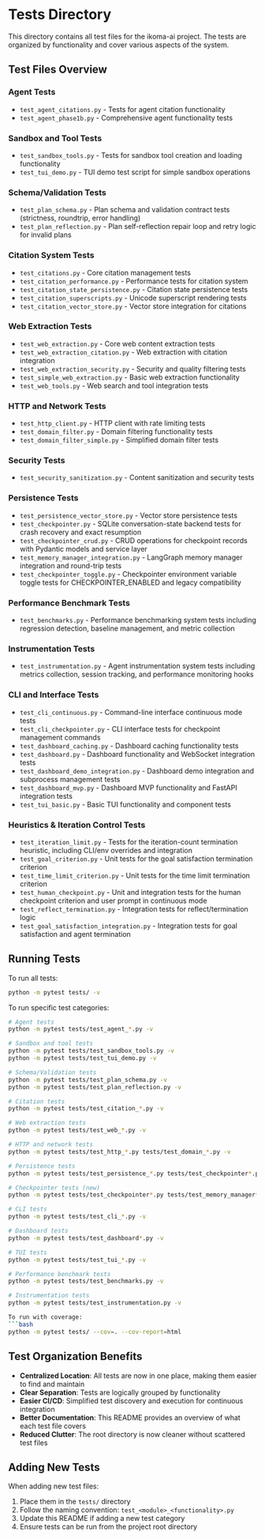 # Tests Directory

This directory contains all test files for the ikoma-ai project. The tests are organized by functionality and cover various aspects of the system.

## Test Files Overview

### Agent Tests
- `test_agent_citations.py` - Tests for agent citation functionality
- `test_agent_phase1b.py` - Comprehensive agent functionality tests

### Sandbox and Tool Tests
- `test_sandbox_tools.py` - Tests for sandbox tool creation and loading functionality
- `test_tui_demo.py` - TUI demo test script for simple sandbox operations

### Schema/Validation Tests
- `test_plan_schema.py` - Plan schema and validation contract tests (strictness, roundtrip, error handling)
- `test_plan_reflection.py` - Plan self-reflection repair loop and retry logic for invalid plans

### Citation System Tests
- `test_citations.py` - Core citation management tests
- `test_citation_performance.py` - Performance tests for citation system
- `test_citation_state_persistence.py` - Citation state persistence tests
- `test_citation_superscripts.py` - Unicode superscript rendering tests
- `test_citation_vector_store.py` - Vector store integration for citations

### Web Extraction Tests
- `test_web_extraction.py` - Core web content extraction tests
- `test_web_extraction_citation.py` - Web extraction with citation integration
- `test_web_extraction_security.py` - Security and quality filtering tests
- `test_simple_web_extraction.py` - Basic web extraction functionality
- `test_web_tools.py` - Web search and tool integration tests

### HTTP and Network Tests
- `test_http_client.py` - HTTP client with rate limiting tests
- `test_domain_filter.py` - Domain filtering functionality tests
- `test_domain_filter_simple.py` - Simplified domain filter tests

### Security Tests
- `test_security_sanitization.py` - Content sanitization and security tests

### Persistence Tests
- `test_persistence_vector_store.py` - Vector store persistence tests
- `test_checkpointer.py` - SQLite conversation-state backend tests for crash recovery and exact resumption
- `test_checkpointer_crud.py` - CRUD operations for checkpoint records with Pydantic models and service layer
- `test_memory_manager_integration.py` - LangGraph memory manager integration and round-trip tests
- `test_checkpointer_toggle.py` - Checkpointer environment variable toggle tests for CHECKPOINTER_ENABLED and legacy compatibility

### Performance Benchmark Tests
- `test_benchmarks.py` - Performance benchmarking system tests including regression detection, baseline management, and metric collection

### Instrumentation Tests
- `test_instrumentation.py` - Agent instrumentation system tests including metrics collection, session tracking, and performance monitoring hooks

### CLI and Interface Tests
- `test_cli_continuous.py` - Command-line interface continuous mode tests
- `test_cli_checkpointer.py` - CLI interface tests for checkpoint management commands
- `test_dashboard_caching.py` - Dashboard caching functionality tests
- `test_dashboard.py` - Dashboard functionality and WebSocket integration tests
- `test_dashboard_demo_integration.py` - Dashboard demo integration and subprocess management tests
- `test_dashboard_mvp.py` - Dashboard MVP functionality and FastAPI integration tests
- `test_tui_basic.py` - Basic TUI functionality and component tests

### Heuristics & Iteration Control Tests
- `test_iteration_limit.py` - Tests for the iteration-count termination heuristic, including CLI/env overrides and integration
- `test_goal_criterion.py` - Unit tests for the goal satisfaction termination criterion
- `test_time_limit_criterion.py` - Unit tests for the time limit termination criterion
- `test_human_checkpoint.py` - Unit and integration tests for the human checkpoint criterion and user prompt in continuous mode
- `test_reflect_termination.py` - Integration tests for reflect/termination logic
- `test_goal_satisfaction_integration.py` - Integration tests for goal satisfaction and agent termination

## Running Tests

To run all tests:
```bash
python -m pytest tests/ -v
```

To run specific test categories:
```bash
# Agent tests
python -m pytest tests/test_agent_*.py -v

# Sandbox and tool tests
python -m pytest tests/test_sandbox_tools.py -v
python -m pytest tests/test_tui_demo.py -v

# Schema/Validation tests
python -m pytest tests/test_plan_schema.py -v
python -m pytest tests/test_plan_reflection.py -v

# Citation tests
python -m pytest tests/test_citation_*.py -v

# Web extraction tests
python -m pytest tests/test_web_*.py -v

# HTTP and network tests
python -m pytest tests/test_http_*.py tests/test_domain_*.py -v

# Persistence tests
python -m pytest tests/test_persistence_*.py tests/test_checkpointer*.py -v

# Checkpointer tests (new)
python -m pytest tests/test_checkpointer*.py tests/test_memory_manager*.py -v

# CLI tests
python -m pytest tests/test_cli_*.py -v

# Dashboard tests
python -m pytest tests/test_dashboard*.py -v

# TUI tests
python -m pytest tests/test_tui_*.py -v

# Performance benchmark tests
python -m pytest tests/test_benchmarks.py -v

# Instrumentation tests
python -m pytest tests/test_instrumentation.py -v

To run with coverage:
```bash
python -m pytest tests/ --cov=. --cov-report=html
```

## Test Organization Benefits

- **Centralized Location**: All tests are now in one place, making them easier to find and maintain
- **Clear Separation**: Tests are logically grouped by functionality
- **Easier CI/CD**: Simplified test discovery and execution for continuous integration
- **Better Documentation**: This README provides an overview of what each test file covers
- **Reduced Clutter**: The root directory is now cleaner without scattered test files

## Adding New Tests

When adding new test files:
1. Place them in the `tests/` directory
2. Follow the naming convention: `test_<module>_<functionality>.py`
3. Update this README if adding a new test category
4. Ensure tests can be run from the project root directory 